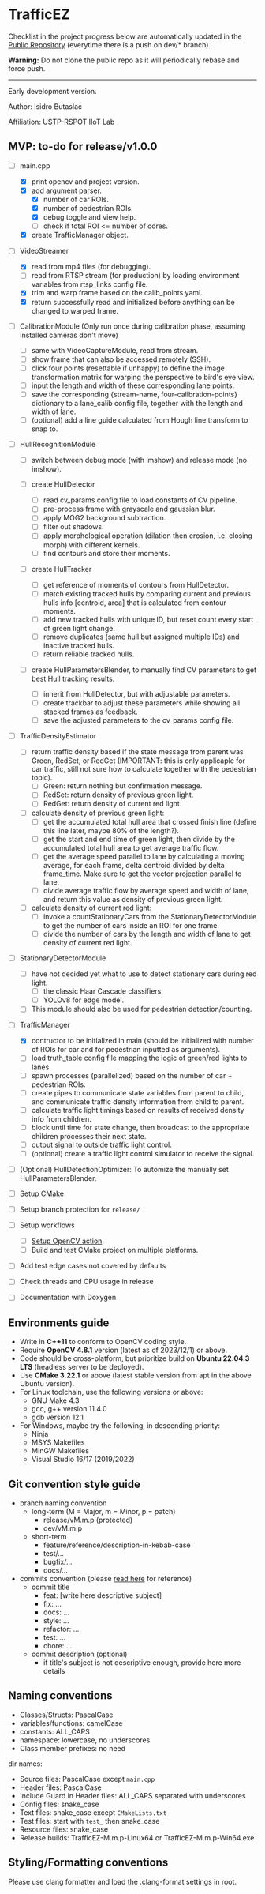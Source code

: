 # TrafficEZ

Checklist in the project progress below are automatically updated in the [Public Repository](https://github.com/sid410/TrafficEZ-Updates) (everytime there is a push on dev/\* branch).

**Warning:** Do not clone the public repo as it will periodically rebase and force push.

---

Early development version.

Author: Isidro Butaslac

Affiliation: USTP-RSPOT IIoT Lab

## MVP: to-do for release/v1.0.0

- [ ] main.cpp

  - [x] print opencv and project version.
  - [x] add argument parser.
    - [x] number of car ROIs.
    - [x] number of pedestrian ROIs.
    - [x] debug toggle and view help.
    - [ ] check if total ROI <= number of cores.
  - [x] create TrafficManager object.

- [ ] VideoStreamer

  - [x] read from mp4 files (for debugging).
  - [ ] read from RTSP stream (for production) by loading environment variables from rtsp_links config file.
  - [x] trim and warp frame based on the calib_points yaml.
  - [x] return successfully read and initialized before anything can be changed to warped frame.

- [ ] CalibrationModule (Only run once during calibration phase, assuming installed cameras don't move)

  - [ ] same with VideoCaptureModule, read from stream.
  - [ ] show frame that can also be accessed remotely (SSH).
  - [ ] click four points (resettable if unhappy) to define the image transformation matrix for warping the perspective to bird's eye view.
  - [ ] input the length and width of these corresponding lane points.
  - [ ] save the corresponding {stream-name, four-calibration-points} dictionary to a lane_calib config file, together with the length and width of lane.
  - [ ] (optional) add a line guide calculated from Hough line transform to snap to.

- [ ] HullRecognitionModule

  - [ ] switch between debug mode (with imshow) and release mode (no imshow).

  - [ ] create HullDetector

    - [ ] read cv_params config file to load constants of CV pipeline.
    - [ ] pre-process frame with grayscale and gaussian blur.
    - [ ] apply MOG2 background subtraction.
    - [ ] filter out shadows.
    - [ ] apply morphological operation (dilation then erosion, i.e. closing morph) with different kernels.
    - [ ] find contours and store their moments.

  - [ ] create HullTracker

    - [ ] get reference of moments of contours from HullDetector.
    - [ ] match existing tracked hulls by comparing current and previous hulls info [centroid, area] that is calculated from contour moments.
    - [ ] add new tracked hulls with unique ID, but reset count every start of green light change.
    - [ ] remove duplicates (same hull but assigned multiple IDs) and inactive tracked hulls.
    - [ ] return reliable tracked hulls.

  - [ ] create HullParametersBlender, to manually find CV parameters to get best Hull tracking results.
    - [ ] inherit from HullDetector, but with adjustable parameters.
    - [ ] create trackbar to adjust these parameters while showing all stacked frames as feedback.
    - [ ] save the adjusted parameters to the cv_params config file.

- [ ] TrafficDensityEstimator

  - [ ] return traffic density based if the state message from parent was Green, RedSet, or RedGet (IMPORTANT: this is only applicaple for car traffic, still not sure how to calculate together with the pedestrian topic).
    - [ ] Green: return nothing but confirmation message.
    - [ ] RedSet: return density of previous green light.
    - [ ] RedGet: return density of current red light.
  - [ ] calculate density of previous green light:
    - [ ] get the accumulated total hull area that crossed finish line (define this line later, maybe 80% of the length?).
    - [ ] get the start and end time of green light, then divide by the accumulated total hull area to get average traffic flow.
    - [ ] get the average speed parallel to lane by calculating a moving average, for each frame, delta centroid divided by delta frame_time. Make sure to get the vector projection parallel to lane.
    - [ ] divide average traffic flow by average speed and width of lane, and return this value as density of previous green light.
  - [ ] calculate density of current red light:
    - [ ] invoke a countStationaryCars from the StationaryDetectorModule to get the number of cars inside an ROI for one frame.
    - [ ] divide the number of cars by the length and width of lane to get density of current red light.

- [ ] StationaryDetectorModule

  - [ ] have not decided yet what to use to detect stationary cars during red light.
    - [ ] the classic Haar Cascade classifiers.
    - [ ] YOLOv8 for edge model.
  - [ ] This module should also be used for pedestrian detection/counting.

- [ ] TrafficManager

  - [x] contructor to be initialized in main (should be initialized with number of ROIs for car and for pedestrian inputted as arguments).
  - [ ] load truth_table config file mapping the logic of green/red lights to lanes.
  - [ ] spawn processes (parallelized) based on the number of car + pedestrian ROIs.
  - [ ] create pipes to communicate state variables from parent to child, and communicate traffic density information from child to parent.
  - [ ] calculate traffic light timings based on results of received density info from children.
  - [ ] block until time for state change, then broadcast to the appropriate children processes their next state.
  - [ ] output signal to outside traffic light control.
  - [ ] (optional) create a traffic light control simulator to receive the signal.

- [ ] (Optional) HullDetectionOptimizer: To automize the manually set HullParametersBlender.

- [ ] Setup CMake
- [ ] Setup branch protection for `release/`

- [ ] Setup workflows

  - [ ] [Setup OpenCV action](https://github.com/Dovyski/setup-opencv-action).
  - [ ] Build and test CMake project on multiple platforms.

- [ ] Add test edge cases not covered by defaults
- [ ] Check threads and CPU usage in release
- [ ] Documentation with Doxygen

## Environments guide

- Write in **C++11** to conform to OpenCV coding style.
- Require **OpenCV 4.8.1** version (latest as of 2023/12/1) or above.
- Code should be cross-platform, but prioritize build on **Ubuntu 22.04.3 LTS** (headless server to be deployed).
- Use **CMake 3.22.1** or above (latest stable version from apt in the above Ubuntu version).
- For Linux toolchain, use the following versions or above:
  - GNU Make 4.3
  - gcc, g++ version 11.4.0
  - gdb version 12.1
- For Windows, maybe try the following, in descending priority:
  - Ninja
  - MSYS Makefiles
  - MinGW Makefiles
  - Visual Studio 16/17 (2019/2022)

## Git convention style guide

- branch naming convention
  - long-term (M = Major, m = Minor, p = patch)
    - release/vM.m.p (protected)
    - dev/vM.m.p
  - short-term
    - feature/reference/description-in-kebab-case
    - test/...
    - bugfix/...
    - docs/...
- commits convention (please [read here](https://medium.com/@naandalist/creating-a-git-commit-message-convention-for-your-team-acb4b3edfc44) for reference)
  - commit title
    - feat: [write here descriptive subject]
    - fix: ...
    - docs: ...
    - style: ...
    - refactor: ...
    - test: ...
    - chore: ...
  - commit description (optional)
    - if title's subject is not descriptive enough, provide here more details

## Naming conventions

- Classes/Structs: PascalCase
- variables/functions: camelCase
- constants: ALL_CAPS
- namespace: lowercase, no underscores
- Class member prefixes: no need

dir names:

- Source files: PascalCase except `main.cpp`
- Header files: PascalCase
- Include Guard in Header files: ALL_CAPS separated with underscores
- Config files: snake_case
- Text files: snake_case except `CMakeLists.txt`
- Test files: start with `test_` then snake_case
- Resource files: snake_case
- Release builds: TrafficEZ-M.m.p-Linux64 or TrafficEZ-M.m.p-Win64.exe

## Styling/Formatting conventions

Please use clang formatter and load the .clang-format settings in root.
